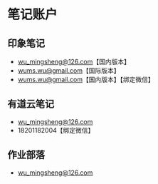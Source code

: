 # 笔记账户


## 印象笔记

* wu_mingsheng@126.com【国内版本】
* wums.wu@gmail.com【国际版本】
* wums.wu@gmail.com【国内版本】【绑定微信】

## 有道云笔记

* wu_mingsheng@126.com
* 18201182004【绑定微信】

## 作业部落

* wu_mingsheng@126.com

